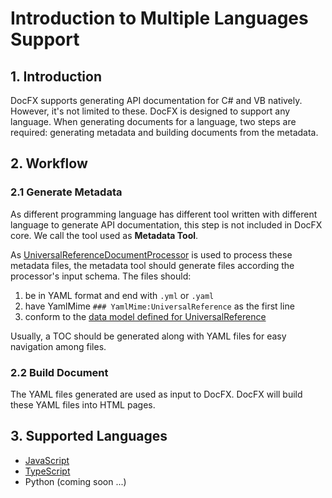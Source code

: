 # Introduction to Multiple Languages Support

## 1. Introduction

DocFX supports generating API documentation for C# and VB natively. However, it's not limited to these. DocFX is designed to support any language. When generating documents for a language, two steps are required: generating metadata and building documents from the metadata.

## 2. Workflow

### 2.1 Generate Metadata

As different programming language has different tool written with different language to generate API documentation, this step is not included in DocFX core. We call the tool used as **Metadata Tool**.

As [UniversalReferenceDocumentProcessor](https://github.com/dotnet/docfx/tree/dev/src/Microsoft.DocAsCode.Build.UniversalReference) is used to process these metadata files, the metadata tool should generate files according the processor's input schema. The files should:
1. be in YAML format and end with `.yml` or `.yaml`
2. have YamlMime `### YamlMime:UniversalReference` as the first line
3. conform to the [data model defined for UniversalReference](https://github.com/dotnet/docfx/tree/dev/src/Microsoft.DocAsCode.DataContracts.UniversalReference)

Usually, a TOC should be generated along with YAML files for easy navigation among files.

### 2.2 Build Document

The YAML files generated are used as input to DocFX. DocFX will build these YAML files into HTML pages.

## 3. Supported Languages
* [JavaScript](gen_doc_for_js.md)
* [TypeScript](gen_doc_for_ts.md)
* Python (coming soon ...)
